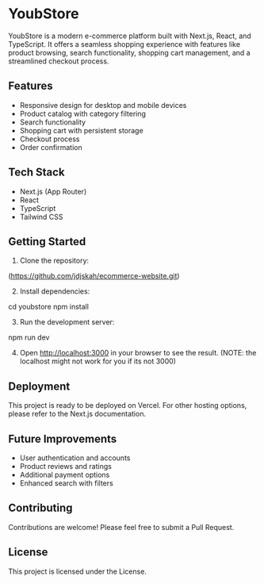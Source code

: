 # YoubStore

YoubStore is a modern e-commerce platform built with Next.js, React, and TypeScript. It offers a seamless shopping experience with features like product browsing, search functionality, shopping cart management, and a streamlined checkout process.

## Features

- Responsive design for desktop and mobile devices
- Product catalog with category filtering
- Search functionality
- Shopping cart with persistent storage
- Checkout process
- Order confirmation

## Tech Stack

- Next.js (App Router)
- React
- TypeScript
- Tailwind CSS

## Getting Started

1. Clone the repository:

(https://github.com/jdjskah/ecommerce-website.git)


2. Install dependencies:

cd youbstore npm install


3. Run the development server:

npm run dev


4. Open [http://localhost:3000](http://localhost:3000) in your browser to see the result. (NOTE: the localhost might not work for you if its not 3000)

## Deployment

This project is ready to be deployed on Vercel. For other hosting options, please refer to the Next.js documentation.

## Future Improvements

- User authentication and accounts
- Product reviews and ratings
- Additional payment options
- Enhanced search with filters

## Contributing

Contributions are welcome! Please feel free to submit a Pull Request.

## License

This project is licensed under the License.
